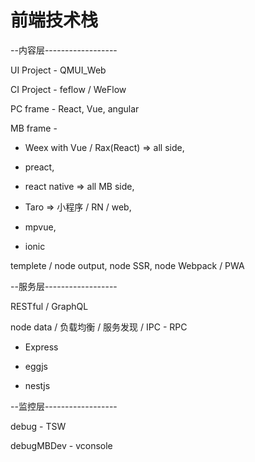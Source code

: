 # 前端技术栈

--内容层------------------

UI Project - QMUI_Web

CI Project - feflow / WeFlow

PC frame - React, Vue, angular

MB frame -

* Weex with Vue / Rax(React) => all side,

* preact,

* react native => all MB side,

* Taro => 小程序 / RN / web,

* mpvue,

* ionic

templete / node output, node SSR, node Webpack / PWA

--服务层------------------

RESTful / GraphQL

node data / 负载均衡 / 服务发现 / IPC - RPC

* Express

* eggjs

* nestjs

--监控层------------------

debug - TSW

debugMBDev - vconsole
